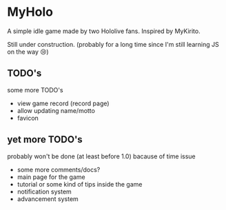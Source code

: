 # MyHolo

A simple idle game made by two Hololive fans. Inspired by MyKirito.

Still under construction. (probably for a long time since I'm still learning JS on the way :cry:)

## TODO's

some more TODO's

- view game record (record page)
- allow updating name/motto
- favicon

## yet more TODO's

probably won't be done (at least before 1.0) bacause of time issue

- some more comments/docs?
- main page for the game
- tutorial or some kind of tips inside the game
- notification system
- advancement system
